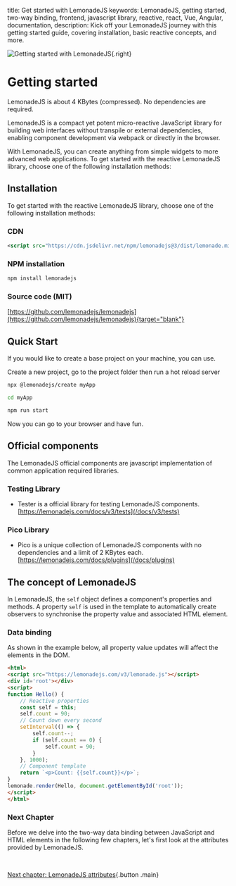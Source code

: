 title: Get started with LemonadeJS
keywords: LemonadeJS, getting started, two-way binding, frontend, javascript library, reactive, react, Vue, Angular, documentation,
description: Kick off your LemonadeJS journey with this getting started guide, covering installation, basic reactive concepts, and more.

![Getting started with LemonadeJS](img/getting-started.png){.right}

Getting started
===============

LemonadeJS is about 4 KBytes (compressed). No dependencies are required.  
  
LemonadeJS is a compact yet potent micro-reactive JavaScript library for building web interfaces without transpile or external dependencies, enabling component development via webpack or directly in the browser.  
  
With LemonadeJS, you can create anything from simple widgets to more advanced web applications. To get started with the reactive LemonadeJS library, choose one of the following installation methods:  
  
  

Installation
------------

To get started with the reactive LemonadeJS library, choose one of the following installation methods:  
  

### CDN

```xml
<script src="https://cdn.jsdelivr.net/npm/lemonadejs@3/dist/lemonade.min.js"></script>
```

### NPM installation

```bash
npm install lemonadejs
```

### Source code (MIT)

[https://github.com/lemonadejs/lemonadejs](https://github.com/lemonadejs/lemonadejs){target="blank"}
  
  

Quick Start
-----------

If you would like to create a base project on your machine, you can use.  

Create a new project, go to the project folder then run a hot reload server

```bash
npx @lemonadejs/create myApp

cd myApp

npm run start
```

Now you can go to your browser and have fun.  
  
  
  

Official components
-------------------

The LemonadeJS official components are javascript implementation of common application required libraries.  
  

### Testing Library

- Tester is a official library for testing LemonadeJS components.  
[https://lemonadejs.com/docs/v3/tests](/docs/v3/tests)  
  

### Pico Library

- Pico is a unique collection of LemonadeJS components with no dependencies and a limit of 2 KBytes each.  
[https://lemonadejs.com/docs/plugins](/docs/plugins)  
  
  

The concept of LemonadeJS
-------------------------

In LemonadeJS, the `self` object defines a component's properties and methods. A property `self` is used in the template to automatically create observers to synchronise the property value and associated HTML element.  
  
  

### Data binding

As shown in the example below, all property value updates will affect the elements in the DOM.  

```html
<html>
<script src="https://lemonadejs.com/v3/lemonade.js"></script>
<div id='root'></div>
<script>
function Hello() {
    // Reactive properties
    const self = this;
    self.count = 90;
    // Count down every second
    setInterval(() => {
        self.count--;
        if (self.count == 0) {
            self.count = 90;
        }
    }, 1000);
    // Component template
    return `<p>Count: {{self.count}}</p>`;
}
lemonade.render(Hello, document.getElementById('root'));
</script>
</html>
```
 

### Next Chapter

Before we delve into the two-way data binding between JavaScript and HTML elements in the following few chapters, let's first look at the attributes provided by LemonadeJS.

&nbsp;

[Next chapter: LemonadeJS attributes](/docs/v3/attributes){.button .main}